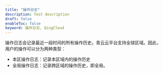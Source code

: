 ```yaml
---
title: "操作日志"
description: Test description
draft: false
enableToc: false
keyword: 操作日志, QingCloud
---
```


操作日志会记录最近一段时间的所有操作历史。青云云平台支持全球区域。因此，用户的操作可以分为两种类型：

* 本区操作日志：记录本区域内的操作历史
* 全局操作日志：记录跨区域的操作历史，即全局。
